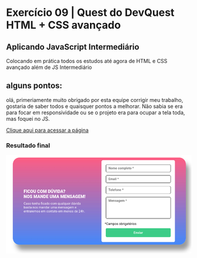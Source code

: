 # Exercício 09 | Quest do DevQuest HTML + CSS avançado

## Aplicando JavaScript Intermediário

Colocando em prática todos os estudos até agora de HTML e CSS avançado além de JS Intermediário

## alguns pontos:
olá, primeriamente muito obrigado por esta equipe corrigir meu trabalho, gostaria de saber todos e quaisquer pontos a melhorar.
Não sabia se era para focar em responsividade ou se o projeto era para ocupar a tela toda, mas foquei no JS.


<a href="https://lucasramosfs.github.io/projeto11-desafio-devquest-js-intermediario/ "> Clique aqui para acessar a página</a>

### Resultado final

<img src="./src/images/final.png" alt="imagem de resultado final do exercício">

